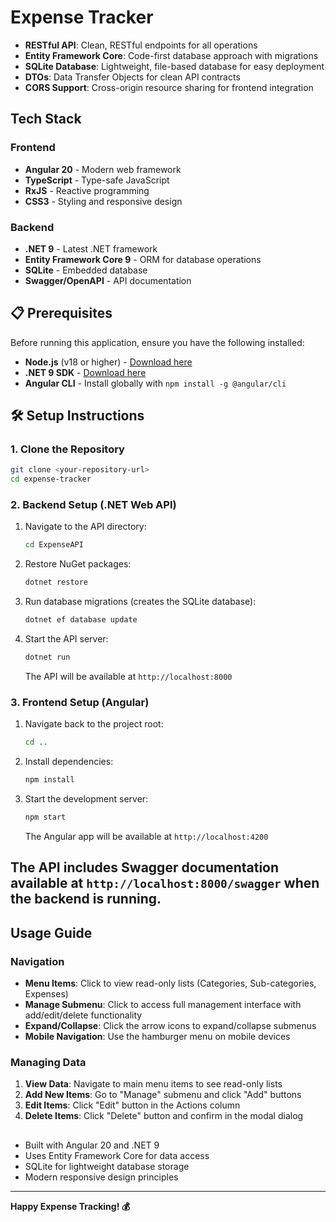 # Expense Tracker

- **RESTful API**: Clean, RESTful endpoints for all operations
- **Entity Framework Core**: Code-first database approach with migrations
- **SQLite Database**: Lightweight, file-based database for easy deployment
- **DTOs**: Data Transfer Objects for clean API contracts
- **CORS Support**: Cross-origin resource sharing for frontend integration

## Tech Stack

### Frontend

- **Angular 20** - Modern web framework
- **TypeScript** - Type-safe JavaScript
- **RxJS** - Reactive programming
- **CSS3** - Styling and responsive design

### Backend

- **.NET 9** - Latest .NET framework
- **Entity Framework Core 9** - ORM for database operations
- **SQLite** - Embedded database
- **Swagger/OpenAPI** - API documentation

## 📋 Prerequisites

Before running this application, ensure you have the following installed:

- **Node.js** (v18 or higher) - [Download here](https://nodejs.org/)
- **.NET 9 SDK** - [Download here](https://dotnet.microsoft.com/download/dotnet/9.0)
- **Angular CLI** - Install globally with `npm install -g @angular/cli`

## 🛠️ Setup Instructions

### 1. Clone the Repository

```bash
git clone <your-repository-url>
cd expense-tracker
```

### 2. Backend Setup (.NET Web API)

1. Navigate to the API directory:

   ```bash
   cd ExpenseAPI
   ```

2. Restore NuGet packages:

   ```bash
   dotnet restore
   ```

3. Run database migrations (creates the SQLite database):

   ```bash
   dotnet ef database update
   ```

4. Start the API server:

   ```bash
   dotnet run
   ```

   The API will be available at `http://localhost:8000`

### 3. Frontend Setup (Angular)

1. Navigate back to the project root:

   ```bash
   cd ..
   ```

2. Install dependencies:

   ```bash
   npm install
   ```

3. Start the development server:

   ```bash
   npm start
   ```

   The Angular app will be available at `http://localhost:4200`

## The API includes Swagger documentation available at `http://localhost:8000/swagger` when the backend is running.

## Usage Guide

### Navigation

- **Menu Items**: Click to view read-only lists (Categories, Sub-categories, Expenses)
- **Manage Submenu**: Click to access full management interface with add/edit/delete functionality
- **Expand/Collapse**: Click the arrow icons to expand/collapse submenus
- **Mobile Navigation**: Use the hamburger menu on mobile devices

### Managing Data

1. **View Data**: Navigate to main menu items to see read-only lists
2. **Add New Items**: Go to "Manage" submenu and click "Add" buttons
3. **Edit Items**: Click "Edit" button in the Actions column
4. **Delete Items**: Click "Delete" button and confirm in the modal dialog

##

- Built with Angular 20 and .NET 9
- Uses Entity Framework Core for data access
- SQLite for lightweight database storage
- Modern responsive design principles

---

**Happy Expense Tracking! 💰**
